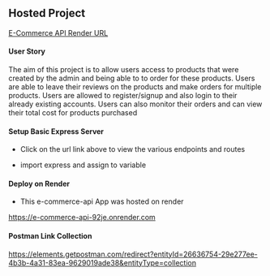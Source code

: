 ## Hosted Project

[E-Commerce API Render URL](https://e-commerce-api-92je.onrender.com/)

#### User Story

 The aim of this project is to allow users access to products that were created by the admin and being able to
 to order for these products. Users are able to leave their reviews on the products and make orders for multiple
 products. Users are allowed to register/signup and also login to their already existing accounts. Users can also 
 monitor their orders and can view their total cost for products purchased


#### Setup Basic Express Server

-  Click on the url link above to view the various endpoints and routes


-  import express and assign to variable


#### Deploy on Render

-  This e-commerce-api App was hosted on render

https://e-commerce-api-92je.onrender.com


#### Postman Link Collection

https://elements.getpostman.com/redirect?entityId=26636754-29e277ee-4b3b-4a31-83ea-9629019ade38&entityType=collection


